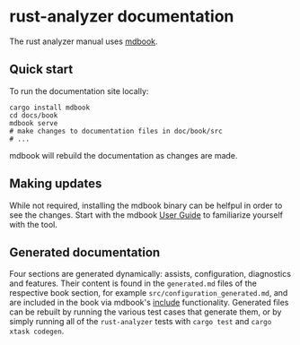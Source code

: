 # rust-analyzer documentation

The rust analyzer manual uses [mdbook](https://rust-lang.github.io/mdBook/).

## Quick start

To run the documentation site locally:

```shell
cargo install mdbook
cd docs/book
mdbook serve
# make changes to documentation files in doc/book/src
# ...
```

mdbook will rebuild the documentation as changes are made.

## Making updates

While not required, installing the mdbook binary can be helfpul in order to see the changes.
Start with the mdbook [User Guide](https://rust-lang.github.io/mdBook/guide/installation.html) to familiarize yourself with the tool.

## Generated documentation

Four sections are generated dynamically: assists, configuration, diagnostics and features. Their content is found in the `generated.md` files
of the respective book section, for example `src/configuration_generated.md`, and are included in the book via mdbook's
[include](https://rust-lang.github.io/mdBook/format/mdbook.html#including-files) functionality. Generated files can be rebuilt by running the various
test cases that generate them, or by simply running all of the `rust-analyzer` tests with `cargo test` and `cargo xtask codegen`.
